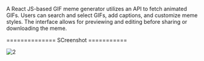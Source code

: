 A React JS-based GIF meme generator utilizes an API to fetch animated GIFs. Users can search and select GIFs, add captions, and customize meme styles. The interface allows for previewing and editing before sharing or downloading the meme.

============== SCreenshot ===========

![2](https://github.com/realsachinr/Gif-Generator/assets/154586309/fa25d3db-6a96-4e75-b8bd-cfc74b94174d)
